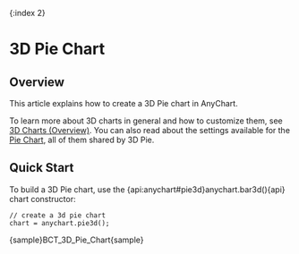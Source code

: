 {:index 2}
# 3D Pie Chart

## Overview

This article explains how to create a 3D Pie chart in AnyChart.

To learn more about 3D charts in general and how to customize them, see [3D Charts (Overview)](Overview). You can also read about the settings available for the [Pie Chart](../Pie_Chart), all of them shared by 3D Pie.

## Quick Start

To build a 3D Pie chart, use the {api:anychart#pie3d}anychart.bar3d(){api} chart constructor:

```
// create a 3d pie chart
chart = anychart.pie3d();
```

{sample}BCT\_3D\_Pie\_Chart{sample}